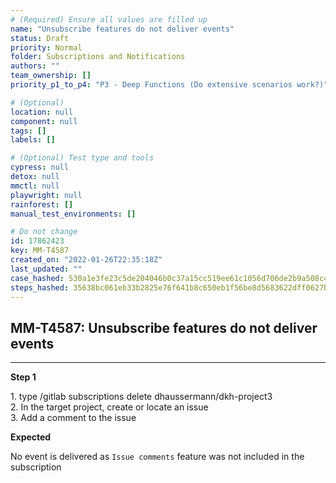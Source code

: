```yaml
---
# (Required) Ensure all values are filled up
name: "Unsubscribe features do not deliver events"
status: Draft
priority: Normal
folder: Subscriptions and Notifications
authors: ""
team_ownership: []
priority_p1_to_p4: "P3 - Deep Functions (Do extensive scenarios work?)"

# (Optional)
location: null
component: null
tags: []
labels: []

# (Optional) Test type and tools
cypress: null
detox: null
mmctl: null
playwright: null
rainforest: []
manual_test_environments: []

# Do not change
id: 17862423
key: MM-T4587
created_on: "2022-01-26T22:35:18Z"
last_updated: ""
case_hashed: 530a1e3fe23c5de204046b0c37a15cc519ee61c1056d706de2b9a508c46469bcf69c14ec1835bccbadf292b4a4c0f6ce
steps_hashed: 35638bc061eb33b2825e76f641b8c650eb1f56be8d5683622dff0627b494c12ce75b3434f8b6f1120a400208945b79dd
---
```


<!-- (Auto-generated) Based on frontmatter's "key" and "name" -->

## MM-T4587: Unsubscribe features do not deliver events

---

**Step 1**

1\. type /gitlab subscriptions delete dhaussermann/dkh-project3\
2\. In the target project, create or locate an issue\
3\. Add a comment to the issue

**Expected**

No event is delivered as `Issue comments` feature was not included in the subscription
